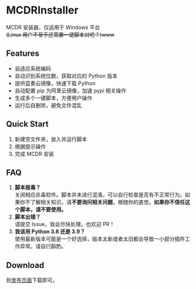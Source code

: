# MCDRInstaller
MCDR 安装器，仅适用于 Windows 平台  
~~(Linux 用户不至于还需要一键脚本对吧？)www~~

## Features
- 自适应系统编码
- 自动识别系统位数，获取对应的 Python 版本
- 提供蓝奏云镜像，快速下载 Python
- 自动配置 pip 为阿里云镜像，加速 pypi 相关操作
- 生成多个一键脚本，方便用户操作
- 运行后自删除，避免文件混乱

## Quick Start
1. 新建空文件夹，放入并运行脚本
2. 根据提示操作
3. 完成 MCDR 安装

## FAQ
1. **脚本报毒？**  
   关闭相应杀毒软件。脚本并未进行混淆，可以自行检查是否有不正常行为。如果你不了解相关知识，请**不要询问相关问题**，根随你的直觉。**如果你不信任这个脚本，请不要使用。**
2. **脚本出错？**  
   请提交 Issue，我会尽快处理。也欢迎 PR！
3. **我该用 Python 3.8 还是 3.9？**  
   使用最新版本可能是一个好选择，版本太新或者太旧都会导致一小部分插件工作异常。请自行斟酌。
   

## Download
到[发布页面](https://github.com/MCDReforged/MCDRInstaller/releases)下载即可。
